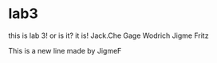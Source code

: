 # lab3
this is lab 3! or is it? it is! 
Jack.Che
Gage Wodrich
Jigme Fritz

This is a new line made by JigmeF
